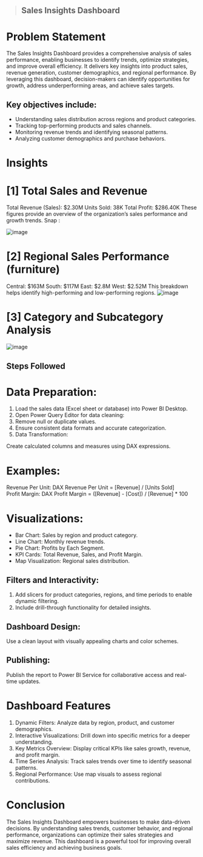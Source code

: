> ## Sales Insights Dashboard

# Problem Statement
The Sales Insights Dashboard provides a comprehensive analysis of sales performance, enabling businesses to identify trends, optimize strategies, and improve overall efficiency.
It delivers key insights into product sales, revenue generation, customer demographics, and regional performance. 
By leveraging this dashboard, decision-makers can identify opportunities for growth, address underperforming areas, and achieve sales targets.

## Key objectives include:

- Understanding sales distribution across regions and product categories.
- Tracking top-performing products and sales channels.
- Monitoring revenue trends and identifying seasonal patterns.
- Analyzing customer demographics and purchase behaviors.

# Insights
# [1] Total Sales and Revenue
  Total Revenue (Sales): $2.30M
  Units Sold: 38K
  Total Profit: $286.40K
These figures provide an overview of the organization’s sales performance and growth trends.
Snap :

![image](https://github.com/user-attachments/assets/80a5997a-f5b2-47b1-b49a-74d561fef54c)


# [2] Regional Sales Performance (furniture)
  Central: $163M
  South: $117M
  East: $2.8M
  West: $2.52M
This breakdown helps identify high-performing and low-performing regions.
![image](https://github.com/user-attachments/assets/ca9a0ad3-ef7b-474d-ba71-b737df77108b)
# [3] Category and Subcategory Analysis 

![image](https://github.com/user-attachments/assets/29f9703a-18be-40c9-bab7-91f37b8f2dc1)

## Steps Followed

# Data Preparation:

1. Load the sales data (Excel sheet or database) into Power BI Desktop.
2. Open Power Query Editor for data cleaning:
3. Remove null or duplicate values.
4. Ensure consistent data formats and accurate categorization.
5. Data Transformation:

Create calculated columns and measures using DAX expressions.

# Examples:
Revenue Per Unit:
DAX
Revenue Per Unit = [Revenue] / [Units Sold]  
Profit Margin:
DAX
Profit Margin = ([Revenue] - [Cost]) / [Revenue] * 100  

# Visualizations:

 - Bar Chart: Sales by region and product category.
 - Line Chart: Monthly revenue trends.
 - Pie Chart: Profits by Each Segment.
 - KPI Cards: Total Revenue, Sales, and Profit Margin.
 - Map Visualization: Regional sales distribution.




## Filters and Interactivity:

1. Add slicers for product categories, regions, and time periods to enable dynamic filtering.
2. Include drill-through functionality for detailed insights.


## Dashboard Design:

Use a clean layout with visually appealing charts and color schemes.

## Publishing:

Publish the report to Power BI Service for collaborative access and real-time updates.

# Dashboard Features

  1. Dynamic Filters: Analyze data by region, product, and customer demographics.
  2. Interactive Visualizations: Drill down into specific metrics for a deeper understanding.
  3. Key Metrics Overview: Display critical KPIs like sales growth, revenue, and profit margin.
  4. Time Series Analysis: Track sales trends over time to identify seasonal patterns.
  5. Regional Performance: Use map visuals to assess regional contributions.

# Conclusion

The Sales Insights Dashboard empowers businesses to make data-driven decisions. 
By understanding sales trends, customer behavior, and regional performance, organizations can optimize their sales strategies and maximize revenue. 
This dashboard is a powerful tool for improving overall sales efficiency and achieving business goals.
